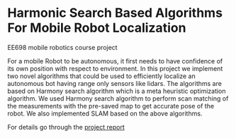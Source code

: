 # Harmonic Search Based Algorithms For Mobile Robot Localization
EE698 mobile robotics course project

For a mobile Robot to be autonomous, it first needs to have confidence of its own position with respect to environment. 
In this project we implement two novel algorithms that could be used to efficiently localize an autonomous bot
having range only sensors like lidars. The algorithms are based on Harmony search algorithm which is a meta heuristic
optimization algorithm. We used Harmony search algorithm to perform scan matching of the measurements with the pre-saved
map to get accurate pose of the robot. We also implemented SLAM based on the above algorithms.

For details go through the [project report](https://github.com/sat7dwi/robot_localisation/blob/master/EE698G_Report.pdf)
